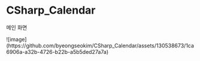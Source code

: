 # CSharp_Calendar
<P>메인 화면</P>
![image](https://github.com/byeongseokim/CSharp_Calendar/assets/130538673/1ca6906a-a32b-4726-b22b-a5b5ded27a7a)



